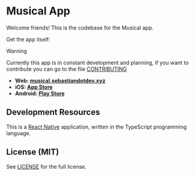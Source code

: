 # Musical App

Welcome friends! This is the codebase for the Musical app.

Get the app itself:

> [!WARNING]
> Currently this app is in constant development and planning, if you want to contribute you can go to the file [CONTRIBUTING](#)

- **Web: [musical.sebastiandotdev.xyz](#)**
- **iOS: [App Store](#)**
- **Android: [Play Store](#)**

## Development Resources

This is a [React Native](https://reactnative.dev/) application, written in the TypeScript programming language.

## License (MIT)

See [LICENSE](./LICENSE) for the full license.
